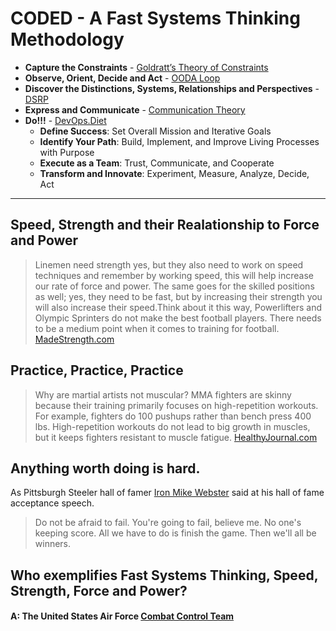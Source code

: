 # CODED - A Fast Systems Thinking Methodology

- **Capture the Constraints** - [Goldratt’s Theory of Constraints](https://www.leanproduction.com/theory-of-constraints/) 
- **Observe, Orient, Decide and Act** - [OODA Loop](https://en.wikipedia.org/wiki/OODA_loop)
- **Discover the Distinctions, Systems, Relationships and Perspectives** - [DSRP](https://en.wikipedia.org/wiki/DSRP)
- **Express and Communicate** - [Communication Theory](https://en.wikipedia.org/wiki/Communication_theory)
- **Do!!!** - [DevOps.Diet](https://devops.diet) 
    - **Define Success**: Set Overall Mission and Iterative Goals
    - **Identify Your Path**: Build, Implement, and Improve Living Processes with Purpose
    - **Execute as a Team**: Trust, Communicate, and Cooperate
    - **Transform and Innovate**: Experiment, Measure, Analyze, Decide, Act
---
## Speed, Strength and their Realationship to Force and Power
> Linemen need strength yes, but they also need to work on speed techniques and remember by working speed, this will help increase our rate of force and power. The same goes for the skilled positions as well; yes, they need to be fast, but by increasing their strength you will also increase their speed.Think about it this way, Powerlifters and Olympic Sprinters do not make the best football players. There needs to be a medium point when it comes to training for football.
[MadeStrength.com](https://www.madestrength.com/?p=449#:~:text=Linemen%20need%20strength%20yes%2C%20but,will%20also%20increase%20their%20speed.)

## Practice, Practice, Practice
> Why are martial artists not muscular? MMA fighters are skinny because their training primarily focuses on high-repetition workouts. For example, fighters do 100 pushups rather than bench press 400 lbs. High-repetition workouts do not lead to big growth in muscles, but it keeps fighters resistant to muscle fatigue.
[HealthyJournal.com](https://www.thehealthyjournal.com/frequently-asked-questions/why-are-martial-artists-not-ripped#:~:text=Why%20are%20martial%20artists%20not%20muscular%3F,fighters%20resistant%20to%20muscle%20fatigue.)

## Anything worth doing is hard.
As Pittsburgh Steeler hall of famer [Iron Mike Webster](https://www.steelers.com/history/bios/webster_mike) said at his hall of fame acceptance speech.

> Do not be afraid to fail. You're going to fail, believe me. No one's keeping score. All we have to do is finish the game. Then we'll all be winners.


## Who exemplifies Fast Systems Thinking, Speed, Strength, Force and Power?
####  A: The United States Air Force [Combat Control Team](https://www.airforce.com/careers/detail/combat-control)
